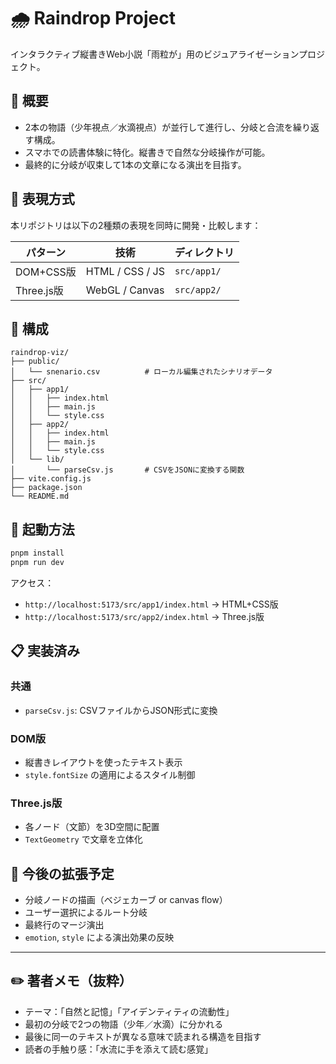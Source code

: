 # 🌧 Raindrop Project

インタラクティブ縦書きWeb小説「雨粒が」用のビジュアライゼーションプロジェクト。

## 📘 概要
- 2本の物語（少年視点／水滴視点）が並行して進行し、分岐と合流を繰り返す構成。
- スマホでの読書体験に特化。縦書きで自然な分岐操作が可能。
- 最終的に分岐が収束して1本の文章になる演出を目指す。

## 🎨 表現方式
本リポジトリは以下の2種類の表現を同時に開発・比較します：

| パターン       | 技術               | ディレクトリ         |
|----------------|--------------------|----------------------|
| DOM+CSS版      | HTML / CSS / JS    | `src/app1/`   |
| Three.js版     | WebGL / Canvas     | `src/app2/`   |


## 🧱 構成

```
raindrop-viz/
├── public/
│   └── snenario.csv          # ローカル編集されたシナリオデータ
├── src/
│   ├── app1/
│   │   ├── index.html
│   │   ├── main.js
│   │   └── style.css
│   ├── app2/
│   │   ├── index.html
│   │   ├── main.js
│   │   └── style.css
│   └── lib/
│       └── parseCsv.js       # CSVをJSONに変換する関数
├── vite.config.js
├── package.json
└── README.md
```

## 🚀 起動方法

```bash
pnpm install
pnpm run dev
```

アクセス：

- `http://localhost:5173/src/app1/index.html` → HTML+CSS版
- `http://localhost:5173/src/app2/index.html` → Three.js版


## 📋 実装済み

### 共通
- `parseCsv.js`: CSVファイルからJSON形式に変換

### DOM版
- 縦書きレイアウトを使ったテキスト表示
- `style.fontSize` の適用によるスタイル制御

### Three.js版
- 各ノード（文節）を3D空間に配置
- `TextGeometry` で文章を立体化


## 🧪 今後の拡張予定
- 分岐ノードの描画（ベジェカーブ or canvas flow）
- ユーザー選択によるルート分岐
- 最終行のマージ演出
- `emotion`, `style` による演出効果の反映


---

## ✏️ 著者メモ（抜粋）
- テーマ：「自然と記憶」「アイデンティティの流動性」
- 最初の分岐で2つの物語（少年／水滴）に分かれる
- 最後に同一のテキストが異なる意味で読まれる構造を目指す
- 読者の手触り感：「水流に手を添えて読む感覚」
